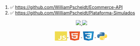 1. ✅ https://github.com/WilliamPscheidt/Ecommerce-API
2. ✅ https://github.com/WilliamPscheidt/Plataforma-Simulados



<div align="center">
  <a href="https://github.com/williampscheidt">
  <img height="180em" src="https://github-readme-stats.vercel.app/api?username=williampscheidt&show_icons=true&theme=midnight-purple&include_all_commits=true&count_private=true"/>
  <img height="180em" src="https://github-readme-stats.vercel.app/api/top-langs/?username=williampscheidt&layout=midnight-purple"/>
</div>

<div align="center" style="animation: 3s ease-in 1s 2 reverse both paused slidein;"><br>
  <img align="center" alt="JS" height="30" width="40" src="https://raw.githubusercontent.com/devicons/devicon/master/icons/javascript/javascript-plain.svg">
  <img align="center" alt="HTML" height="30" width="40" src="https://raw.githubusercontent.com/devicons/devicon/master/icons/html5/html5-original.svg">
  <img align="center" alt="CSS" height="30" width="40" src="https://raw.githubusercontent.com/devicons/devicon/master/icons/css3/css3-original.svg">
  <img align="center" alt="PYTHON" height="30" width="40" src="https://raw.githubusercontent.com/devicons/devicon/master/icons/python/python-original.svg">
</div>
  
    
    
    

  
